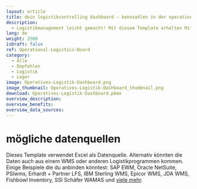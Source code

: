 ```yaml
---
layout: article
title: dein logistikcontrolling dashboard – kennzahlen in der operativen lagerlogistik jederzeit im blick behalten
description: 
  - Logistikmanagement leicht gemacht! Mit diesem Template erhalten Mitarbeiter eine schnelle Übersicht über den aktuellen Stand einzelner Aufträge in der Warenausgangszone. Lagerkennzahlen wie der aktuelle Status für das Manuelle, Kleinteile- und Hochregallager werden leicht verständlich und übersichtlich angezeigt. Auch ausstehende Posten des einzelnen Auftrages werden aufgelistet. Zusätzlich können noch ausstehende und bereits behobene Fehler angezeigt werden um so Prozesse ganz leicht zu optimieren und langfristig Logistikkosten zu senken. Jetzt herunterladen!
lang: de
weight: 2500
isDraft: false
ref: Operational-Logistics-Board
category:
  - Alle
  - Empfohlen
  - Logistik
  - Lager
image: Operatives-Logistik-Dashboard.png
image_thumbnail: Operatives-Logistik-Dashboard_thumbnail.png
download: Operatives-Logistik-Dashboard.pbmx
overview_description:
overview_benefits:
overview_data_sources:
---
```

# mögliche datenquellen
Dieses Template verwendet Excel als Datenquelle. Alternativ könnten die Daten auch aus einem WMS oder anderen Logistikprogrammen kommen. Einige Beispiele die du anbinden könntest: SAP EWM, Oracle NetSuite, PSIwms, Erhardt + Partner LFS, IBM Sterling WMS, Epicor WMS, JDA WMS, Fishbowl Inventory, SSI Schäfer WAMAS und [viele mehr](https://peakboard.com/schnittstellen/).
